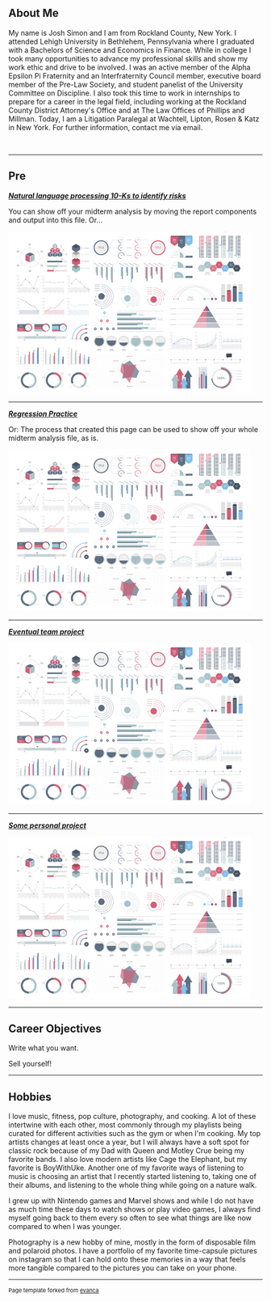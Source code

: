 ## About Me

My name is Josh Simon and I am from Rockland County, New York. I attended Lehigh University in Bethlehem, Pennsylvania where I graduated with a Bachelors of Science and Economics in Finance. While in college I took many opportunities to advance my professional skills and show my work ethic and drive to be involved. I was an active member of the Alpha Epsilon Pi Fraternity and an Interfraternity Council member, executive board member of the Pre-Law Society, and student panelist of the University Committee on Discipline. I also took this time to work in internships to prepare for a career in the legal field, including working at the Rockland County District Attorney's Office and at The Law Offices of Phillips and Millman. Today, I am a Litigation Paralegal at Wachtell, Lipton, Rosen & Katz in New York. For further information, contact me via email. 


<!-- Upload your own photo and change the path -->

<p style="text-align:center;">
  <img class="img-circle" src=""/images/pretty flowers.png?raw=true" width="50%">
</p>

---

## Pre

<!-- You can link to other websites, PDFs in this repo, and other pages in this repo -->

_**[Natural language processing 10-Ks to identify risks](midterm_summary)**_

You can show off your midterm analysis by moving the report components and output into this file. Or...

<img src="images/dummy_thumbnail.jpg?raw=true"/>

---

_**[Regression Practice](Regression_practice)**_

Or: The process that created this page can be used to show off your whole midterm analysis file, as is.

<img src="images/dummy_thumbnail.jpg?raw=true"/>

---

_**[Eventual team project](https://donbowen.github.io/teamproject/)**_

<img src="images/dummy_thumbnail.jpg?raw=true"/>

---

_**[Some personal project](/pdf/sample_presentation.pdf)**_

<img src="images/dummy_thumbnail.jpg?raw=true"/>

---

## Career Objectives

Write what you want. 

Sell yourself!

---

## Hobbies

I love music, fitness, pop culture, photography, and cooking. A lot of these intertwine with each other, most commonly through my playlists being curated for different activities such as the gym or when I'm cooking. My top artists changes at least once a year, but I will always have a soft spot for classic rock because of my Dad with Queen and Motley Crue being my favorite bands. I also love modern artists like Cage the Elephant, but my favorite is BoyWithUke. Another one of my favorite ways of listening to music is choosing an artist that I recently started listening to, taking one of their albums, and listening to the whole thing while going on a nature walk. 

I grew up with Nintendo games and Marvel shows and while I do not have as much time these days to watch shows or play video games, I always find myself going back to them every so often to see what things are like now compared to when I was younger.

Photography is a new hobby of mine, mostly in the form of disposable film and polaroid photos. I have a portfolio of my favorite time-capsule pictures on instagram so that I can hold onto these memories in a way that feels more tangible compared to the pictures you can take on your phone. 

---
<p style="font-size:11px">Page template forked from <a href="https://github.com/evanca/quick-portfolio">evanca</a></p>
<!-- Remove above link if you don't want to attibute -->
